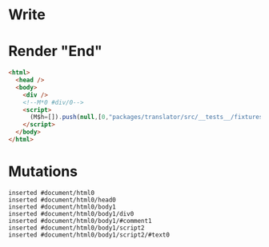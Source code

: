 # Write
  <div></div><!M*0 #div/0><script>(M$h=[]).push(null,[0,"packages/translator/src/__tests__/fixtures/native-tag-ref-effect/template.marko_0",])</script>


# Render "End"
```html
<html>
  <head />
  <body>
    <div />
    <!--M*0 #div/0-->
    <script>
      (M$h=[]).push(null,[0,"packages/translator/src/__tests__/fixtures/native-tag-ref-effect/template.marko_0",])
    </script>
  </body>
</html>
```

# Mutations
```
inserted #document/html0
inserted #document/html0/head0
inserted #document/html0/body1
inserted #document/html0/body1/div0
inserted #document/html0/body1/#comment1
inserted #document/html0/body1/script2
inserted #document/html0/body1/script2/#text0
```